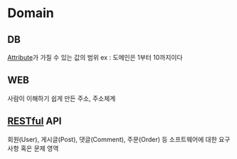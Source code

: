 # Domain
## DB
[Attribute](Attribute.md)가 가질 수 있는 값의 범위
ex : 도메인은 1부터 10까지이다

## WEB
사람이 이해하기 쉽게 만든 주소,
주소체계

## [RESTful](RESTful) API
회원(User), 게시글(Post), 댓글(Comment), 주문(Order) 등 소프트웨어에 대한 요구사항 혹은 문제 영역